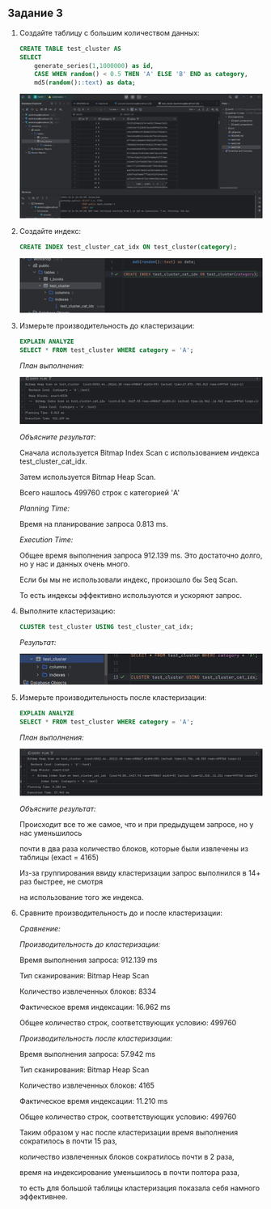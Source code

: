 ## Задание 3

1. Создайте таблицу с большим количеством данных:
    ```sql
    CREATE TABLE test_cluster AS 
    SELECT 
        generate_series(1,1000000) as id,
        CASE WHEN random() < 0.5 THEN 'A' ELSE 'B' END as category,
        md5(random()::text) as data;
    ```

    ![img.png](screenshots/task3_screenshots/img.png)

2. Создайте индекс:
    ```sql
    CREATE INDEX test_cluster_cat_idx ON test_cluster(category);
    ```

    ![img_1.png](screenshots/task3_screenshots/img_1.png)

3. Измерьте производительность до кластеризации:
    ```sql
    EXPLAIN ANALYZE
    SELECT * FROM test_cluster WHERE category = 'A';
    ```
    
    *План выполнения:*
    
    ![img_2.png](screenshots/task3_screenshots/img_2.png)
    
    *Объясните результат:*
    
    Сначала используется Bitmap Index Scan с использованием индекса test_cluster_cat_idx.

    Затем используется Bitmap Heap Scan.

    Всего нашлось 499760 строк с категорией 'A'

    *Planning Time:*

    Время на планирование запроса 0.813 ms.

    *Execution Time:*

    Общее время выполнения запроса 912.139 ms. Это достаточно долго, но у нас и данных очень много.

    Если бы мы не использовали индекс, произошло бы Seq Scan.

    То есть индексы эффективно используются и ускоряют запрос.

4. Выполните кластеризацию:
    ```sql
    CLUSTER test_cluster USING test_cluster_cat_idx;
    ```
    
    *Результат:*
    
    ![img_3.png](screenshots/task3_screenshots/img_3.png)

5. Измерьте производительность после кластеризации:
    ```sql
    EXPLAIN ANALYZE
    SELECT * FROM test_cluster WHERE category = 'A';
    ```
    
    *План выполнения:*
    
    ![img_4.png](screenshots/task3_screenshots/img_4.png)
    
    *Объясните результат:*
    
    Происходит все то же самое, что и при предыдущем запросе, но у нас уменьшилось

    почти в два раза количество блоков, которые были извлечены из таблицы (exact = 4165)

    Из-за группирования ввиду кластеризации запрос выполнился в 14+ раз быстрее, не смотря

    на использование того же индекса.

6. Сравните производительность до и после кластеризации:
    
    *Сравнение:*
    
    *Производительность до кластеризации:*

    Время выполнения запроса: 912.139 ms

    Тип сканирования: Bitmap Heap Scan

    Количество извлеченных блоков: 8334 

    Фактическое время индексации: 16.962 ms

    Общее количество строк, соответствующих условию: 499760

    *Производительность после кластеризации:*

    Время выполнения запроса: 57.942 ms

    Тип сканирования: Bitmap Heap Scan

    Количество извлеченных блоков: 4165

    Фактическое время индексации: 11.210 ms

    Общее количество строк, соответствующих условию: 499760

    Таким образом у нас после кластеризации время выполнения сократилось в почти 15 раз,

    количество извлеченных блоков сократилось почти в 2 раза,

    время на индексирование уменьшилось в почти полтора раза,

    то есть для большой таблицы кластеризация показала себя намного эффективнее.